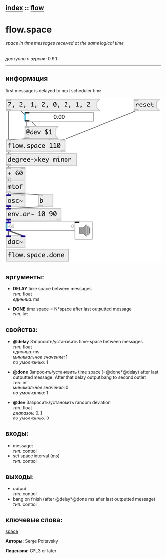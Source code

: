 [index](index.html) :: [flow](category_flow.html)
---

# flow.space

###### space in time messages received at the same logical time

*доступно с версии:* 0.9.1

---


## информация
first message is delayed to next scheduler time


[![example](../examples/img/flow.space.jpg)](../examples/pd/flow.space.pd)



## аргументы:

* **DELAY**
time space between messages<br>
_тип:_ float<br>
_единица:_ ms<br>

* **DONE**
time space = N*space after last outputted message<br>
_тип:_ int<br>





## свойства:

* **@delay** 
Запросить/установить time-space between messages<br>
_тип:_ float<br>
_единица:_ ms<br>
_минимальное значение:_ 1<br>
_по умолчанию:_ 1<br>

* **@done** 
Запросить/установить time space (=@done*@delay) after last outputted message. After that delay
output bang to second outlet<br>
_тип:_ int<br>
_минимальное значение:_ 0<br>
_по умолчанию:_ 1<br>

* **@dev** 
Запросить/установить random deviation<br>
_тип:_ float<br>
_диапазон:_ 0..1<br>
_по умолчанию:_ 0<br>



## входы:

* messages<br>
_тип:_ control
* set space interval (ms)<br>
_тип:_ control



## выходы:

* output<br>
_тип:_ control
* bang on finish (after @delay*@done ms after last outputted message)<br>
_тип:_ control



## ключевые слова:

[space](keywords/space.html)






**Авторы:** Serge Poltavsky




**Лицензия:** GPL3 or later





